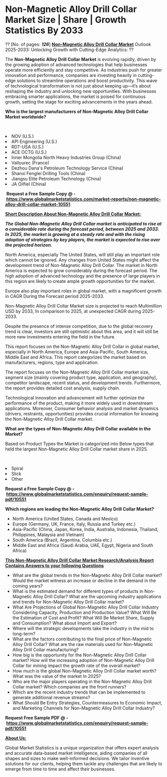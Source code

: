 <H1>Non-Magnetic Alloy Drill Collar Market Size | Share | Growth Statistics By 2033</H1><p>?? [No. of pages:&nbsp;<strong><em>126</em></strong>]&nbsp;<strong><a href="https://www.globalmarketstatistics.com/market-reports/non-magnetic-alloy-drill-collar-market-10551">Non-Magnetic Alloy Drill Collar&nbsp;Market</a></strong>&nbsp;Outlook 2025-2033: Unlocking Growth with Cutting-Edge Analytics: ??</p><p>The <strong>Non-Magnetic Alloy Drill Collar Market</strong> is evolving rapidly, driven by the growing adoption of advanced technologies that help businesses operate more efficiently and stay competitive. As industries push for greater innovation and performance, companies are investing heavily in cutting-edge solutions to streamline operations and boost productivity. This wave of technological transformation is not just about keeping up&mdash;it&rsquo;s about reshaping the industry and unlocking new opportunities. With businesses embracing smarter applications, the market is poised for continuous growth, setting the stage for exciting advancements in the years ahead.</p><p><strong>Who is the largest manufacturers of Non-Magnetic Alloy Drill Collar Market worldwide?</strong></p><p>&nbsp;<li>NOV (U.S.)<li>API Engineering (U.S.)<li>RDT-USA (U.S.)<li>ACE OCTG (U.S.)<li>Inner Mongolia North Heavy Industries Group (China)<li>Vallourec (France)<li>Dezhou Dana's Petroleum Technology Service (China)<li>Shanxi Fenglei Drilling Tools (China)<li>Jiangsu Elite Petroleum Technology (China)<li>JA Oilfiel (China)</p><p>&nbsp;<strong>Request a Free Sample Copy @ -&nbsp;<a href="https://www.globalmarketstatistics.com/market-reports/non-magnetic-alloy-drill-collar-market-10551">https://www.globalmarketstatistics.com/market-reports/non-magnetic-alloy-drill-collar-market-10551</a></strong></p><p><strong><u>Short Description About Non-Magnetic Alloy Drill Collar Market:</u></strong></p><p><strong><em>The Global Non-Magnetic Alloy Drill Collar market is anticipated to rise at a considerable rate during the forecast period, between 2025 and 2033. In 2025, the market is growing at a steady rate and with the rising adoption of strategies by key players, the market is expected to rise over the projected horizon.</em></strong></p><p>North America, especially The United States, will still play an important role which cannot be ignored. Any changes from United States might affect the development trend of Non-Magnetic Alloy Drill Collar. The market in North America is expected to grow considerably during the forecast period. The high adoption of advanced technology and the presence of large players in this region are likely to create ample growth opportunities for the market.</p><p>Europe also play important roles in global market, with a magnificent growth in CAGR During the Forecast period 2025-2033.</p><p>Non-Magnetic Alloy Drill Collar Market size is projected to reach Multimillion USD by 2033, In comparison to 2025, at unexpected CAGR during 2025-2033.</p><p>Despite the presence of intense competition, due to the global recovery trend is clear, investors are still optimistic about this area, and it will still be more new investments entering the field in the future.</p><p>This report focuses on the Non-Magnetic Alloy Drill Collar in global market, especially in North America, Europe and Asia-Pacific, South America, Middle East and Africa. This report categorizes the market based on manufacturers, regions, type and application.</p><p>The report focuses on the Non-Magnetic Alloy Drill Collar market size, segment size (mainly covering product type, application, and geography), competitor landscape, recent status, and development trends. Furthermore, the report provides detailed cost analysis, supply chain.</p><p>Technological innovation and advancement will further optimize the performance of the product, making it more widely used in downstream applications. Moreover, Consumer behavior analysis and market dynamics (drivers, restraints, opportunities) provides crucial information for knowing the Non-Magnetic Alloy Drill Collar market.</p><p><strong>What are the types of Non-Magnetic Alloy Drill Collar available in the Market?</strong></p><p>Based on Product Types the Market is categorized into Below types that held the largest Non-Magnetic Alloy Drill Collar market share in 2025.</p><p>&nbsp;<li>Spiral<li> Slick<li> Other&nbsp;</p><p><strong>Request a Free Sample Copy @ -&nbsp;<a href="https://www.globalmarketstatistics.com/enquiry/request-sample-pdf/10551">https://www.globalmarketstatistics.com/enquiry/request-sample-pdf/10551</a></strong></p><p><strong>Which regions are leading the Non-Magnetic Alloy Drill Collar Market?</strong></p><ul><li>North America (United States, Canada and Mexico)</li><li>Europe (Germany, UK, France, Italy, Russia and Turkey etc.)</li><li>Asia-Pacific (China, Japan, Korea, India, Australia, Indonesia, Thailand, Philippines, Malaysia and Vietnam)</li><li>South America (Brazil, Argentina, Columbia etc.)</li><li>Middle East and Africa (Saudi Arabia, UAE, Egypt, Nigeria and South Africa)</li></ul><p><strong><u>This Non-Magnetic Alloy Drill Collar Market Research/Analysis Report Contains Answers to your following Questions</u></strong></p><ul><li>What are the global trends in the Non-Magnetic Alloy Drill Collar market? Would the market witness an increase or decline in the demand in the coming years?</li><li>What is the estimated demand for different types of products in Non-Magnetic Alloy Drill Collar? What are the upcoming industry applications and trends for Non-Magnetic Alloy Drill Collar market?</li><li>What Are Projections of Global Non-Magnetic Alloy Drill Collar Industry Considering Capacity, Production and Production Value? What Will Be the Estimation of Cost and Profit? What Will Be Market Share, Supply and Consumption? What about Import and Export?</li><li>Where will the strategic developments take the industry in the mid to long-term?</li><li>What are the factors contributing to the final price of Non-Magnetic Alloy Drill Collar? What are the raw materials used for Non-Magnetic Alloy Drill Collar manufacturing?</li><li>How big is the opportunity for the Non-Magnetic Alloy Drill Collar market? How will the increasing adoption of Non-Magnetic Alloy Drill Collar for mining impact the growth rate of the overall market?</li><li>How much is the global Non-Magnetic Alloy Drill Collar market worth? What was the value of the market In 2025?</li><li>Who are the major players operating in the Non-Magnetic Alloy Drill Collar market? Which companies are the front runners?</li><li>Which are the recent industry trends that can be implemented to generate additional revenue streams?</li><li>What Should Be Entry Strategies, Countermeasures to Economic Impact, and Marketing Channels for Non-Magnetic Alloy Drill Collar Industry?</li></ul><p><strong>Request Free Sample PDF @ -&nbsp;<a href="https://www.globalmarketstatistics.com/enquiry/request-sample-pdf/10551">https://www.globalmarketstatistics.com/enquiry/request-sample-pdf/10551</a></strong></p><p><strong><u>About Us:</u></strong></p><p>Global Market Statistics&nbsp;is a unique organization that offers expert analysis and accurate data-based market intelligence, aiding companies of all shapes and sizes to make well-informed decisions. We tailor inventive solutions for our clients, helping them tackle any challenges that are likely to emerge from time to time and affect their businesses.</p>
